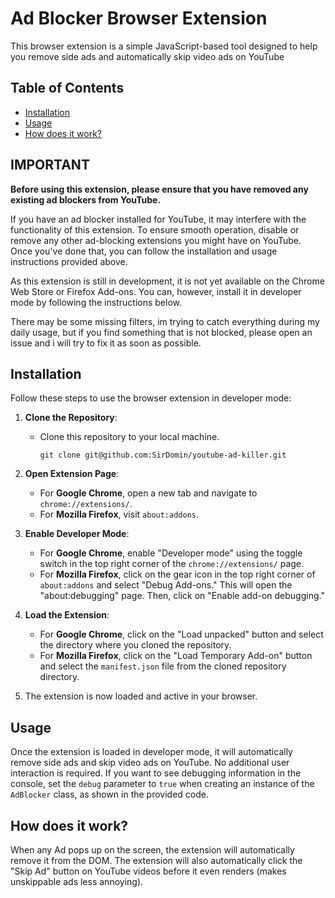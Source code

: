 # Ad Blocker Browser Extension

This browser extension is a simple JavaScript-based tool designed to help you remove side ads and automatically skip video ads on YouTube

## Table of Contents

- [Installation](#installation)
- [Usage](#usage)
- [How does it work?](#how-does-it-work)


## **IMPORTANT**

**Before using this extension, please ensure that you have removed any existing ad blockers from YouTube.**

If you have an ad blocker installed for YouTube, it may interfere with the functionality of this extension. To ensure smooth operation, disable or remove any other ad-blocking extensions you might have on YouTube. Once you've done that, you can follow the installation and usage instructions provided above.

As this extension is still in development, it is not yet available on the Chrome Web Store or Firefox Add-ons. You can, however, install it in developer mode by following the instructions below.

There may be some missing filters, im trying to catch everything during my daily usage, but if you find something that is not blocked, please open an issue and i will try to fix it as soon as possible.

## Installation

Follow these steps to use the browser extension in developer mode:

1. **Clone the Repository**:
    - Clone this repository to your local machine.

      ```shell
      git clone git@github.com:SirDomin/youtube-ad-killer.git
      ```

2. **Open Extension Page**:
    - For **Google Chrome**, open a new tab and navigate to `chrome://extensions/`.
    - For **Mozilla Firefox**, visit `about:addons`.

3. **Enable Developer Mode**:
    - For **Google Chrome**, enable "Developer mode" using the toggle switch in the top right corner of the `chrome://extensions/` page.
    - For **Mozilla Firefox**, click on the gear icon in the top right corner of `about:addons` and select "Debug Add-ons." This will open the "about:debugging" page. Then, click on "Enable add-on debugging."

4. **Load the Extension**:
    - For **Google Chrome**, click on the "Load unpacked" button and select the directory where you cloned the repository.
    - For **Mozilla Firefox**, click on the "Load Temporary Add-on" button and select the `manifest.json` file from the cloned repository directory.

5. The extension is now loaded and active in your browser.

## Usage

Once the extension is loaded in developer mode, it will automatically remove side ads and skip video ads on YouTube. No additional user interaction is required. If you want to see debugging information in the console, set the `debug` parameter to `true` when creating an instance of the `AdBlocker` class, as shown in the provided code.

## How does it work?

When any Ad pops up on the screen, the extension will automatically remove it from the DOM. The extension will also automatically click the "Skip Ad" button on YouTube videos before it even renders (makes unskippable ads less annoying).